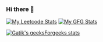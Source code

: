### Hi there 👋

<!-- Leetcode stats using API -->
<a href="https://leetcode.com/gatikmadaan1809/" target="_blank">![My Leetcode Stats](https://leetcode-stats.vercel.app/api?username=gatikmadaan1809&theme=Light)</a>
<a href="https://auth.geeksforgeeks.org/user/gatikmadaan1809" target="_blank">![My GFG Stats](https://geeks-for-geeks-stats-api-napiyo.vercel.app/?userName=<gatikmadaan1809&theme=Light)</a>

[![Gatik's geeksForgeeks stats](https://geeks-for-geeks-stats-api-napiyo.vercel.app/?userName=<gatikmadaan1809>)](<https://auth.geeksforgeeks.org/user/gatikmadaan1809>)
